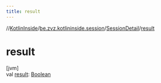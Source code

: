 ```yaml
---
title: result
---
```

//[KotlinInside](../../../index.html)/[be.zvz.kotlininside.session](../index.html)/[SessionDetail](index.html)/[result](result.html)



# result



[jvm]\
val [result](result.html): [Boolean](https://kotlinlang.org/api/latest/jvm/stdlib/kotlin/-boolean/index.html)




